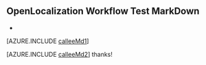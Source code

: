 ## OpenLocalization Workflow Test MarkDown
* 
[AZURE.INCLUDE [calleeMd1](e2e\5c6ad8be-cea4-4e1e-b77a-f1f5fc22ebed.md)]

[AZURE.INCLUDE [calleeMd2](e2e\7e4bcb88-d4a4-48d9-971d-2c44acdfd2dd.md)] 
thanks!